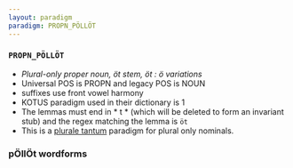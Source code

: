 ```yaml
---
layout: paradigm
paradigm: PROPN_PÖLLÖT
---
```

### ` PROPN_PÖLLÖT `

* _Plural-only proper noun, öt stem, öt : ö variations_
* Universal POS is PROPN and legacy POS is NOUN
* suffixes use front vowel harmony
* KOTUS paradigm used in their dictionary is 1
* The lemmas must end in * t * (which will be deleted to form an invariant stub) and the regex matching the lemma is ` öt `
* This is a [plurale tantum](https://en.wikipedia.org/wiki/Plurale_tantum) paradigm for plural only nominals.

### pÖllÖt wordforms


